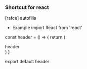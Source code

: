 ### Shortcut for react 

[rafce] autofills

- Example 
import React from 'react'

const header = () => {
  return (
    <div>header</div>
  )
}

export default header
